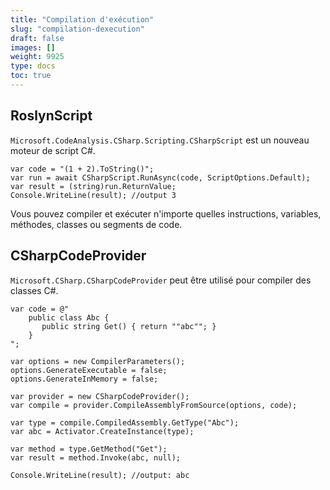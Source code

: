 ```yaml
---
title: "Compilation d'exécution"
slug: "compilation-dexecution"
draft: false
images: []
weight: 9925
type: docs
toc: true
---
```


## RoslynScript
`Microsoft.CodeAnalysis.CSharp.Scripting.CSharpScript` est un nouveau moteur de script C#.

    var code = "(1 + 2).ToString()";
    var run = await CSharpScript.RunAsync(code, ScriptOptions.Default);
    var result = (string)run.ReturnValue;
    Console.WriteLine(result); //output 3

Vous pouvez compiler et exécuter n'importe quelles instructions, variables, méthodes, classes ou segments de code.

## CSharpCodeProvider
`Microsoft.CSharp.CSharpCodeProvider` peut être utilisé pour compiler des classes C#.

    var code = @"
        public class Abc {
           public string Get() { return ""abc""; }
        }
    ";

    var options = new CompilerParameters();
    options.GenerateExecutable = false;
    options.GenerateInMemory = false;

    var provider = new CSharpCodeProvider();
    var compile = provider.CompileAssemblyFromSource(options, code);

    var type = compile.CompiledAssembly.GetType("Abc");
    var abc = Activator.CreateInstance(type);

    var method = type.GetMethod("Get");
    var result = method.Invoke(abc, null);

    Console.WriteLine(result); //output: abc

